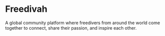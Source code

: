 # Freedivah
A global community platform where freedivers from around the world come together to connect, share their passion, and inspire each other.
